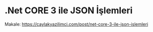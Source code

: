 # .Net CORE 3 ile JSON İşlemleri

Makale: https://caylakyazilimci.com/post/net-core-3-ile-json-islemleri
